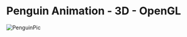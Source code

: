 # Penguin Animation - 3D - OpenGL

![PenguinPic](https://user-images.githubusercontent.com/69638284/104104426-c6ebdc80-52b0-11eb-99f6-5e8fc1600dec.PNG)
